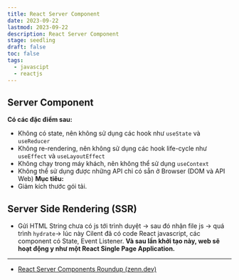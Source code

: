 ```yaml
---
title: React Server Component
date: 2023-09-22
lastmod: 2023-09-22
description: React Server Component
stage: seedling
draft: false
toc: false
tags:
  - javascipt
  - reactjs
---
```

## Server Component
**Có các đặc điểm sau:** 
- Không có state, nên không sử dụng các hook như `useState` và `useReducer`
- Không re-rendering, nên không sử dụng các hook life-cycle như `useEffect` và `useLayoutEffect`
- Không chạy trong máy khách, nên không thể sử dụng `useContext`
- Không thể sử dụng được những API chỉ có sẵn ở Browser (DOM và API Web)
**Mục tiêu:**
- Giảm kích thước gói tải.
## Server Side Rendering (SSR)
- Gửi HTML String chưa có js tới trình duyệt -> sau đó nhận file js -> quá trình `hydrate`-> lúc này Cilent đã có code React javascript, các component có State, Event Listener. **Và sau lần khởi tạo này, web sẽ hoạt động y như một React Single Page Application.**


---
- [React Server Components Roundup (zenn.dev)](https://zenn.dev/g4rds/articles/287c53498d17a1)